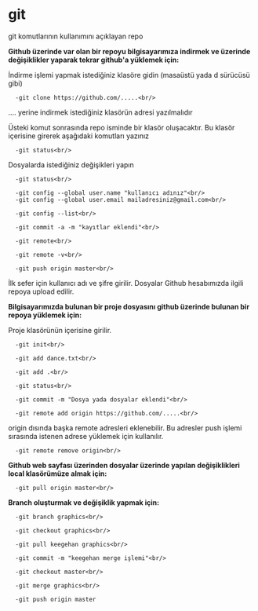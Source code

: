 # git
git komutlarının kullanımını açıklayan repo<br/>

<b>Github üzerinde var olan bir repoyu bilgisayarımıza indirmek ve 
üzerinde değişiklikler yaparak tekrar github'a yüklemek için:</b><br/>

İndirme işlemi yapmak istediğiniz klasöre gidin (masaüstü yada d sürücüsü gibi)<br/>

      -git clone https://github.com/.....<br/>

.... yerine indirmek istediğiniz klasörün adresi yazılmalıdır<br/>

Üsteki komut sonrasında repo isminde bir klasör oluşacaktır. Bu klasör içerisine girerek aşağıdaki komutları yazınız<br/>

      -git status<br/>
          

Dosyalarda istediğiniz değişikleri yapın<br/>

      -git status<br/>

      -git config --global user.name "kullanıcı adınız"<br/>
      -git config --global user.email mailadresiniz@gmail.com<br/>

      -git config --list<br/>

      -git commit -a -m "kayıtlar eklendi"<br/>

      -git remote<br/>

      -git remote -v<br/>

      -git push origin master<br/>

İlk sefer için kullanıcı adı ve şifre girilir. Dosyalar Github hesabımızda ilgili repoya upload edilir.

<b>Bilgisayarımızda bulunan bir proje dosyasını github üzerinde bulunan bir repoya yüklemek için:</b><br/>

Proje klasörünün içerisine girilir.<br/>

      -git init<br/>

      -git add dance.txt<br/>

      -git add .<br/>

      -git status<br/>

      -git commit -m "Dosya yada dosyalar eklendi"<br/>

      -git remote add origin https://github.com/.....<br/>

origin dısında başka remote adresleri eklenebilir. Bu adresler push işlemi sırasında istenen adrese yüklemek için kullanılır.<br/>

      -git remote remove origin<br/>

<b>Github web sayfası üzerinden dosyalar üzerinde yapılan değişiklikleri local klasörümüze almak için:</b> <br/>

      -git pull origin master<br/>

<b>Branch oluşturmak ve değişiklik yapmak için:</b><br/>

      -git branch graphics<br/>

      -git checkout graphics<br/>

      -git pull keegehan graphics<br/>

      -git commit -m "keegehan merge işlemi"<br/>

      -git checkout master<br/>

      -git merge graphics<br/>

      -git push origin master












